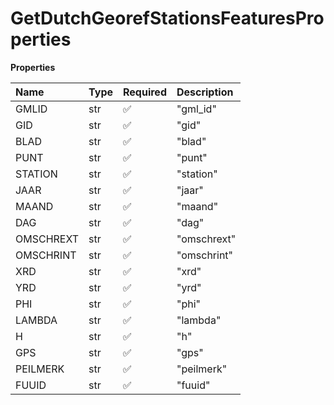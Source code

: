 # GetDutchGeorefStationsFeaturesProperties

**Properties**

| Name      | Type | Required | Description |
| :-------- | :--- | :------- | :---------- |
| GMLID     | str  | ✅       | "gml_id"    |
| GID       | str  | ✅       | "gid"       |
| BLAD      | str  | ✅       | "blad"      |
| PUNT      | str  | ✅       | "punt"      |
| STATION   | str  | ✅       | "station"   |
| JAAR      | str  | ✅       | "jaar"      |
| MAAND     | str  | ✅       | "maand"     |
| DAG       | str  | ✅       | "dag"       |
| OMSCHREXT | str  | ✅       | "omschrext" |
| OMSCHRINT | str  | ✅       | "omschrint" |
| XRD       | str  | ✅       | "xrd"       |
| YRD       | str  | ✅       | "yrd"       |
| PHI       | str  | ✅       | "phi"       |
| LAMBDA    | str  | ✅       | "lambda"    |
| H         | str  | ✅       | "h"         |
| GPS       | str  | ✅       | "gps"       |
| PEILMERK  | str  | ✅       | "peilmerk"  |
| FUUID     | str  | ✅       | "fuuid"     |

<!-- This file was generated by liblab | https://liblab.com/ -->
